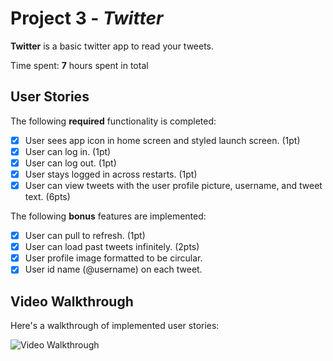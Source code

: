 # Project 3 - *Twitter*

**Twitter** is a basic twitter app to read your tweets.

Time spent: **7** hours spent in total

## User Stories

The following **required** functionality is completed:

- [x] User sees app icon in home screen and styled launch screen. (1pt)
- [x] User can log in. (1pt)
- [x] User can log out. (1pt)
- [x] User stays logged in across restarts. (1pt)
- [x] User can view tweets with the user profile picture, username, and tweet text. (6pts)

The following **bonus** features are implemented:

- [x] User can pull to refresh. (1pt)
- [x] User can load past tweets infinitely. (2pts)
- [x] User profile image formatted to be circular.
- [x] User id name (@username) on each tweet.

## Video Walkthrough

Here's a walkthrough of implemented user stories:

<img src='http://g.recordit.co/tQxz2ecrlj.gif' title='Video Walkthrough' width='' alt='Video Walkthrough' />

